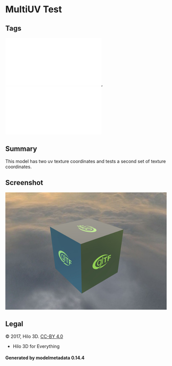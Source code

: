 # MultiUV Test

## Tags

![core](../../Models-core.md), ![testing](../../Models-testing.md)

## Summary

This model has two uv texture coordinates and tests a second set of texture coordinates.

## Screenshot

![screenshot](screenshot/screenshot.jpg)

## Legal

&copy; 2017, Hilo 3D. [CC-BY 4.0](https://creativecommons.org/licenses/by-nd/4.0/legalcode)

 - Hilo 3D for Everything

#### Generated by modelmetadata 0.14.4